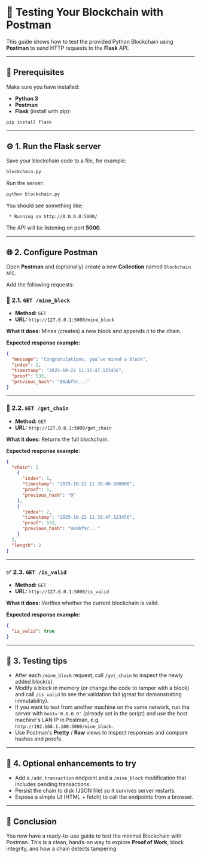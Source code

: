 # 🚀 Testing Your Blockchain with Postman

This guide shows how to test the provided Python Blockchain using **Postman** to send HTTP requests to the **Flask** API.

---

## 🧠 Prerequisites

Make sure you have installed:

- **Python 3**
- **Postman**
- **Flask** (install with pip):

```bash
pip install flask
```

---

## ⚙️ 1. Run the Flask server

Save your blockchain code to a file, for example:

```bash
blockchain.py
```

Run the server:

```bash
python blockchain.py
```

You should see something like:

```
 * Running on http://0.0.0.0:5000/
```

The API will be listening on port **5000**.

---

## 🌐 2. Configure Postman

Open **Postman** and (optionally) create a new **Collection** named `Blockchain API`.

Add the following requests:

### 🧩 2.1. `GET /mine_block`

- **Method:** `GET`
- **URL:** `http://127.0.0.1:5000/mine_block`

**What it does:** Mines (creates) a new block and appends it to the chain.

**Expected response example:**

```json
{
  "message": "Congratulations, you’ve mined a block",
  "index": 2,
  "timestamp": "2025-10-22 11:32:47.123456",
  "proof": 533,
  "previous_hash": "00abf9c..."
}
```

---

### 📜 2.2. `GET /get_chain`

- **Method:** `GET`
- **URL:** `http://127.0.0.1:5000/get_chain`

**What it does:** Returns the full blockchain.

**Expected response example:**

```json
{
  "chain": [
    {
      "index": 1,
      "timestamp": "2025-10-22 11:30:00.000000",
      "proof": 1,
      "previous_hash": "0"
    },
    {
      "index": 2,
      "timestamp": "2025-10-22 11:32:47.123456",
      "proof": 533,
      "previous_hash": "00abf9c..."
    }
  ],
  "length": 2
}
```

---

### ✅ 2.3. `GET /is_valid`

- **Method:** `GET`
- **URL:** `http://127.0.0.1:5000/is_valid`

**What it does:** Verifies whether the current blockchain is valid.

**Expected response example:**

```json
{
  "is_valid": true
}
```

---

## 🧪 3. Testing tips

- After each `/mine_block` request, call `/get_chain` to inspect the newly added block(s).
- Modify a block in memory (or change the code to tamper with a block) and call `/is_valid` to see the validation fail (great for demonstrating immutability).
- If you want to test from another machine on the same network, run the server with `host='0.0.0.0'` (already set in the script) and use the host machine's LAN IP in Postman, e.g. `http://192.168.1.100:5000/mine_block`.
- Use Postman's **Pretty** / **Raw** views to inspect responses and compare hashes and proofs.

---

## 🔧 4. Optional enhancements to try

- Add a `/add_transaction` endpoint and a `/mine_block` modification that includes pending transactions.
- Persist the chain to disk (JSON file) so it survives server restarts.
- Expose a simple UI (HTML + fetch) to call the endpoints from a browser.

---

## 🏁 Conclusion

You now have a ready-to-use guide to test the minimal Blockchain with Postman. This is a clean, hands-on way to explore **Proof of Work**, block integrity, and how a chain detects tampering.
